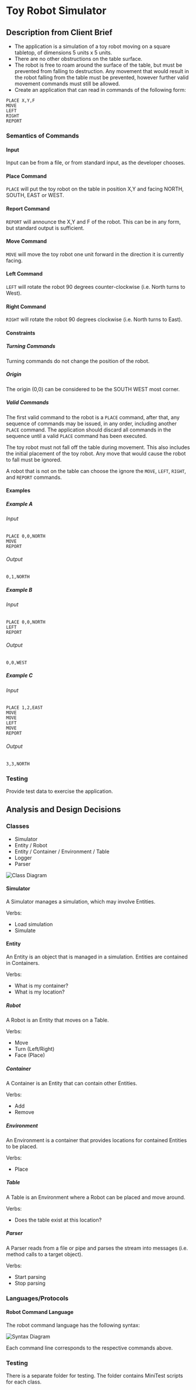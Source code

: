 # Toy Robot Simulator

## Description from Client Brief

* The application is a simulation of a toy robot moving on a square tabletop, of dimensions 5 units x 5 units.
* There are no other obstructions on the table surface.
* The robot is free to roam around the surface of the table, but must be prevented from falling to
destruction. Any movement that would result in the robot falling from the table must be prevented,
however further valid movement commands must still be allowed.
* Create an application that can read in commands of the following form:
```
PLACE X,Y,F
MOVE
LEFT
RIGHT
REPORT
```

### Semantics of Commands

#### Input

Input can be from a file, or from standard input, as the developer chooses.


#### Place Command

`PLACE` will put the toy robot on the table in position X,Y and
facing NORTH, SOUTH, EAST or WEST.

#### Report Command

`REPORT` will announce the X,Y and F of the robot. This can be in any form, but
standard output is sufficient.

#### Move Command

`MOVE` will move the toy robot one unit forward in the direction it is currently
facing.

#### Left Command

`LEFT` will rotate the robot 90 degrees counter-clockwise (i.e. North turns to West).

#### Right Command

`RIGHT` will rotate the robot 90 degrees clockwise (i.e. North turns to East).



#### Constraints

##### Turning Commands

Turning commands do not change the position of the robot.

##### Origin

The origin (0,0) can be considered to be the SOUTH WEST most corner.

##### Valid Commands

The first valid command to the robot is a `PLACE` command, after that, any
sequence of commands may be issued, in any order, including another `PLACE`
command. The application should discard all commands in the sequence until a
valid `PLACE` command has been executed.

The toy robot must not fall off the table during movement. This also includes
the initial placement of the toy robot.  Any move that would cause the robot
to fall must be ignored.

A robot that is not on the table can choose the ignore the `MOVE`, `LEFT`, `RIGHT`,
and `REPORT` commands.






#### Examples

##### Example A

###### Input
```
PLACE 0,0,NORTH
MOVE
REPORT
```
###### Output
```
0,1,NORTH
```


##### Example B

###### Input
```
PLACE 0,0,NORTH
LEFT
REPORT
```
###### Output
```
0,0,WEST
```


##### Example C

###### Input
```
PLACE 1,2,EAST
MOVE
MOVE
LEFT
MOVE
REPORT
```
###### Output
```
3,3,NORTH
```


### Testing

Provide test data to exercise the application.



## Analysis and Design Decisions

### Classes

* Simulator
* Entity / Robot
* Entity / Container / Environment / Table
* Logger
* Parser

![Class Diagram](../Design/ClassDiagram.png)

#### Simulator

A Simulator manages a simulation, which may involve Entities.

Verbs:

* Load simulation
* Simulate

#### Entity

An Entity is an object that is managed in a simulation.  Entities are contained in Containers.

Verbs:

* What is my container?
* What is my location?

##### Robot

A Robot is an Entity that moves on a Table.

Verbs:

* Move
* Turn (Left/Right)
* Face (Place)

##### Container

A Container is an Entity that can contain other Entities.

Verbs:

* Add
* Remove

##### Environment

An Environment is a container that provides locations for contained Entities to be placed.

Verbs:

* Place

##### Table

A Table is an Environment where a Robot can be placed and move around.

Verbs:

* Does the table exist at this location?

##### Parser

A Parser reads from a file or pipe and parses the stream into messages (i.e. method calls to a target object).

Verbs:

* Start parsing
* Stop parsing

### Languages/Protocols

#### Robot Command Language

The robot command language has the following syntax:

![Syntax Diagram](../Design/CommandLanguageSyntax.png)

Each command line corresponds to the respective commands above.

### Testing

There is a separate folder for testing.
The folder contains MiniTest scripts for each class.
